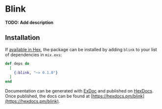 # Blink

**TODO: Add description**

## Installation

If [available in Hex](https://hex.pm/docs/publish), the package can be installed
by adding `blink` to your list of dependencies in `mix.exs`:

```elixir
def deps do
  [
    {:blink, "~> 0.1.0"}
  ]
end
```

Documentation can be generated with [ExDoc](https://github.com/elixir-lang/ex_doc)
and published on [HexDocs](https://hexdocs.pm). Once published, the docs can
be found at [https://hexdocs.pm/blink](https://hexdocs.pm/blink).

